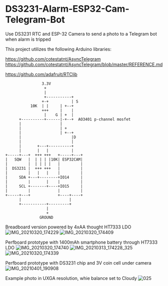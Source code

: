 # DS3231-Alarm-ESP32-Cam-Telegram-Bot
Use DS3231 RTC and ESP-32 Camera to send a photo to a Telegram bot when alarm is tripped


This project utilizes the following Arduino libraries:

https://github.com/cotestatnt/AsyncTelegram
https://github.com/cotestatnt/AsyncTelegram/blob/master/REFERENCE.md

https://github.com/adafruit/RTClib

                    3.3V
                     +
                     |
                     +-----------+
                    +-+          | S
               10K  | |     | +--+
                    +++     |    |
                     |    G | +  |
          +----------+------|-+--+  AO3401 p-channel mosfet
          |                 |
          |                 | +
          |                 | +--+
          |                      |D
          |                      |
          |       +---+----------+
          |       |   |          |
    +-----+---+  +++ +++   +-----+---+
    |   SQW   |  | | | |10K| ESP32CAM|
    |         |  | | | |   |         |
    |  DS3231 |  +++ +++   |         |
    |         |   |   |    |         |
    |     SDA +---+--------+IO14     |
    |         |       |    |         |
    |     SCL +-------+----+IO15     |
    |         |            |         |
    +-----+---+            +----+----+
          |                     |
          +-----------+---------+
                      |
                      +
                   GROUND
       
       
Breadboard version powered by 4xAA thought HT7333 LDO
![IMG_20210320_174229](https://user-images.githubusercontent.com/36670323/111881687-9fe51180-89a9-11eb-8e13-eee7080ce82a.jpg)
![IMG_20210320_174409](https://user-images.githubusercontent.com/36670323/111881694-a70c1f80-89a9-11eb-85df-20c2ff99e3ca.jpg)



Perfboard prototype with 1400mAh smartphone battery through HT7333 LDO
![IMG_20210320_174740](https://user-images.githubusercontent.com/36670323/111881698-aa071000-89a9-11eb-863c-77b2024d56d9.jpg)
![IMG_20210313_174228_325](https://user-images.githubusercontent.com/36670323/111881685-9e1b4e00-89a9-11eb-9b39-cc6922773858.jpg)
![IMG_20210320_174339](https://user-images.githubusercontent.com/36670323/111881689-a2476b80-89a9-11eb-8b6d-d4bba25b7ac0.jpg)



Perfboard prototype with DS3231 chip and 3V coin cell under camera
![IMG_20210401_190908](https://user-images.githubusercontent.com/36670323/113352073-b6895200-9333-11eb-9c54-8ee7d324806d.jpg)



Example photo in UXGA resolution, whie balance set to Cloudy
![025](https://user-images.githubusercontent.com/36670323/111881804-2568c180-89aa-11eb-9ecb-3f1ee945ff0e.jpg)
